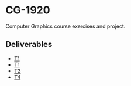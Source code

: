 # CG-1920

Computer Graphics course exercises and project.

## Deliverables

- [T1](./T1/)
- [T1](./T2/)
- [T3](./T3/)
- [T4](./T4/)
